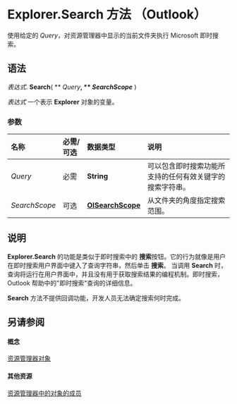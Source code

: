 
# Explorer.Search 方法 （Outlook）

使用给定的  _Query_，对资源管理器中显示的当前文件夹执行 Microsoft 即时搜索。


## 语法

 _表达式_. **Search**( ** _Query_**, ** _SearchScope_** )

 _表达式_ 一个表示 **Explorer** 对象的变量。


### 参数



|**名称**|**必需/可选**|**数据类型**|**说明**|
|:-----|:-----|:-----|:-----|
| _Query_|必需|**String**|可以包含即时搜索功能所支持的任何有效关键字的搜索字符串。|
| _SearchScope_|可选|**[OlSearchScope](13d19f0e-88f3-07d8-b048-87fc586e2e0c.md)**|从文件夹的角度指定搜索范围。|

## 说明

 **Explorer.Search** 的功能是类似于即时搜索中的 **搜索**按钮。它的行为就像是用户在即时搜索用户界面中键入了查询字符串，然后单击 **搜索**。 当调用 **Search** 时，查询将运行在用户界面中，并且没有用于获取搜索结果的编程机制。即时搜索，Outlook 帮助中的"即时搜索"查询的详细信息。

 **Search** 方法不提供回调功能，开发人员无法确定搜索何时完成。


## 另请参阅


#### 概念


[资源管理器对象](026591e5-049f-503a-4166-34e6dbc225fb.md)
#### 其他资源


[资源管理器中的对象的成员](4412c507-4dcd-6005-b9c8-11824624250d.md)